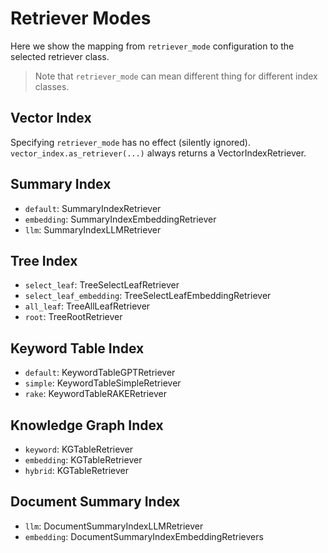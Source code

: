 # Retriever Modes
Here we show the mapping from `retriever_mode` configuration to the selected retriever class.
> Note that `retriever_mode` can mean different thing for different index classes. 

## Vector Index
Specifying `retriever_mode` has no effect (silently ignored).
`vector_index.as_retriever(...)` always returns a VectorIndexRetriever.


## Summary Index
* `default`: SummaryIndexRetriever 
* `embedding`: SummaryIndexEmbeddingRetriever 
* `llm`: SummaryIndexLLMRetriever

## Tree Index
* `select_leaf`: TreeSelectLeafRetriever
* `select_leaf_embedding`: TreeSelectLeafEmbeddingRetriever
* `all_leaf`: TreeAllLeafRetriever
* `root`: TreeRootRetriever


## Keyword Table Index
* `default`: KeywordTableGPTRetriever
* `simple`: KeywordTableSimpleRetriever
* `rake`: KeywordTableRAKERetriever


## Knowledge Graph Index
* `keyword`: KGTableRetriever
* `embedding`: KGTableRetriever
* `hybrid`: KGTableRetriever

## Document Summary Index
* `llm`: DocumentSummaryIndexLLMRetriever
* `embedding`: DocumentSummaryIndexEmbeddingRetrievers